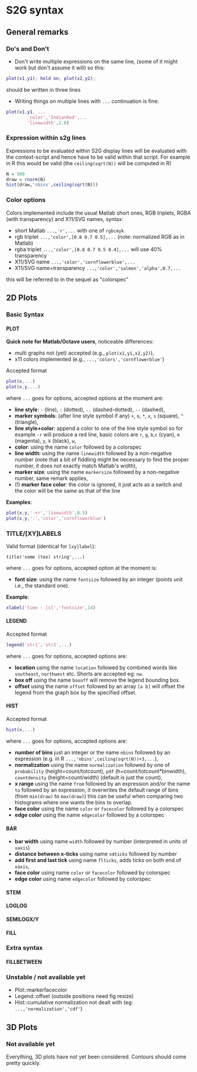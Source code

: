 # S2G syntax

## General remarks

### Do's and Don't
* Don't write multiple expressions on the same line, (some of it might work but don't assume it will) so this:
```Matlab
plot(x1,y1); hold on; plot(x2,y2);
```
should be written in three lines

* Writing things on multiple lines with `...` continuation is fine:
```Matlab
plot(x1,y1, ...
		'color','IndianRed',...
		'linewidth',2.0)
```


### Expression within s2g lines
Expressions to be evaluated within S2G display lines will be evaluated with the context-script and hence have to be valid within that script. For example in R this would be valid (the `ceiling(sqrt(N))` will be computed in R)
```R
N = 500
draw = rnorm(N)
hist(draw,'nbins',ceiling(sqrt(N)))
```

### Color options
Colors implemented include the usual Matlab short ones, RGB triplets, RGBA (with transparency) and X11/SVG names, syntax:
* short Matlab `...,'r',...` with one of `rgbcmyk`
* rgb triplet `...,'color',[0.8 0.7 0.5],...` (note: normalized RGB as in Matlab)
* rgba triplet `...,'color',[0.8 0.7 0.5 0.4],...` will use 40% transparency
* X11/SVG name `...,'color','cornflowerblue',...`
* X11/SVG name+transparency `...,'color','salmon','alpha',0.7,...`

this will be referred to in the sequel as "colorspec"

## 2D Plots

### Basic Syntax
#### PLOT
**Quick note for Matlab/Octave users**, noticeable differences:
- multi graphs not (yet) accepted (e.g., `plot(x1,y1,x2,y2)`),
- x11 colors implemented (e.g., `...,'colors','cornflowerblue'`)

Accepted format
```Matlab
plot(x,...)
plot(x,y,...)
```
where `...` goes for options, accepted options at the moment are:
- **line style**: `-` (line), `:` (dotted), `-.` (dashed-dotted), `--` (dashed),
- **marker symbols**: (after line style symbol if any) `+`, `o`, `*`, `x`, `s` (square), `^` (triangle),
- **line style+color**: append a color to one of the line style symbol so for example `-r` will produce a red line, basic colors are `r`, `g`, `b`,`c` (cyan), `m` (magenta), `y`, `k` (black), `w`,
- **color**: using the name `color` followed by a colorspec
- **line width**: using the name `linewidth` followed by a non-negative number (note that a bit of fiddling might be necessary to find the proper number, it does not exactly match Matlab's width),
- **marker size**: using the name `markersize` followed by a non-negative number, same remark applies,
- (!) **marker face color**: the color is ignored, it just acts as a switch and the color will be the same as that of the line

**Examples**:
```Matlab
plot(x,y,'-+r','linewidth',0.5)
plot(x,y,':','color','cornflowerblue')
```

### TITLE/[XY]LABELS
Valid format (identical for `[xy]label`):
```
title('some (tex) string',...)
```
where `...` goes for options, accepted option at the moment is:
- **font size**: using the name `fontsize` followed by an integer (points unit i.e., the standard one).

**Example**:
```Matlab
xlabel('time - [s]','fontsize',14)
```

#### LEGEND
Accepted format
```Matlab
legend('str1','str2',...)
```
where `...` goes for options, accepted options are:
- **location** using the name `location` followed by combined words like `southeast`, `northwest` etc. Shorts are accepted eg: `nw`.
- **box off** using the name `boxoff` will remove the legend bounding box.
- **offset** using the name `offset` followed by an array `[a b]` will offset the legend from the graph box by the specified offset.

#### HIST
Accepted format
```Matlab
hist(x,...)
```
where `...` goes for options, accepted options are:
- **number of bins** just an integer or the name `nbins` followed by an expression (e.g. in R `...,'nbins',ceiling(sqrt(N))+3,...`),
- **normalization** using the name `normalization` followed by one of `probability` (height=count/totcount), `pdf` (h=count/totcount*binwidth), `countdensity` (height=count/width) (default is just the count),
- **x range** using the name `from` followed by an expression and/or the name `to` followed by an expression, it overwrites the default range of bins (from `min(draw)` to `max(draw)`) this can be useful when comparing two histograms where one wants the bins to overlap.
- **face color** using the name `color` or `facecolor` followed by a colorspec
- **edge color** using the name `edgecolor` followed by a colorspec

#### BAR
- **bar width** using name `width` followed by number (interpreted in units of `xaxis`)
- **distance between x-ticks** using name `xdticks` followed by number
- **add first and last tick** using name `flticks`, adds ticks on both end of `xaxis`,
- **face color** using name `color` or `facecolor` followed by colorspec
- **edge color** using name `edgecolor` followed by colorspec

#### STEM

#### LOGLOG

#### SEMILOGX/Y

#### FILL

### Extra syntax
#### FILLBETWEEN

### Unstable / not available yet

- Plot::markerfacecolor
- Legend::offset (outside positions need fig resize)
- Hist::cumulative normalization not dealt with (eg: `...,'normalization','cdf'`)

## 3D Plots

### Not available yet

Everything, 3D plots have not yet been considered. Contours should come pretty quickly.
